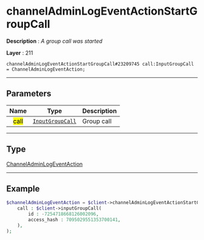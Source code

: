# channelAdminLogEventActionStartGroupCall

**Description** : *A group call was started*

**Layer** : 211

```tl
channelAdminLogEventActionStartGroupCall#23209745 call:InputGroupCall = ChannelAdminLogEventAction;
```

---

## Parameters

| Name | Type | Description |
| :---: | :---: | :--- |
| <mark>call</mark> | [`InputGroupCall`](type/InputGroupCall) | Group call |

---

## Type

[ChannelAdminLogEventAction](type/ChannelAdminLogEventAction)

---

## Example

```php
$channelAdminLogEventAction = $client->channelAdminLogEventActionStartGroupCall(
	call : $client->inputGroupCall(
		id : -7254718668126002096,
		access_hash : 7095029551353700141,
	),
);
```